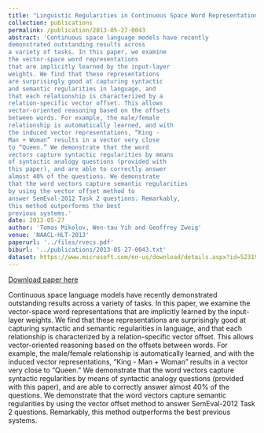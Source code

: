 ```yaml
---
title: "Linguistic Regularities in Continuous Space Word Representations"
collection: publications
permalink: /publication/2013-05-27-0043
abstract: 'Continuous space language models have recently
demonstrated outstanding results across
a variety of tasks. In this paper, we examine
the vector-space word representations
that are implicitly learned by the input-layer
weights. We find that these representations
are surprisingly good at capturing syntactic
and semantic regularities in language, and
that each relationship is characterized by a
relation-specific vector offset. This allows
vector-oriented reasoning based on the offsets
between words. For example, the male/female
relationship is automatically learned, and with
the induced vector representations, “King -
Man + Woman” results in a vector very close
to “Queen.” We demonstrate that the word
vectors capture syntactic regularities by means
of syntactic analogy questions (provided with
this paper), and are able to correctly answer
almost 40% of the questions. We demonstrate
that the word vectors capture semantic regularities
by using the vector offset method to
answer SemEval-2012 Task 2 questions. Remarkably,
this method outperforms the best
previous systems.'
date: 2013-05-27
author: 'Tomas Mikolov, Wen-tau Yih and Geoffrey Zweig'
venue: 'NAACL-HLT-2013'
paperurl: '../files/rvecs.pdf'
biburl: '../publications/2013-05-27-0043.txt'
dataset: https://www.microsoft.com/en-us/download/details.aspx?id=52319
---
```


<a href='../files/rvecs.pdf'>Download paper here</a>

Continuous space language models have recently
demonstrated outstanding results across
a variety of tasks. In this paper, we examine
the vector-space word representations
that are implicitly learned by the input-layer
weights. We find that these representations
are surprisingly good at capturing syntactic
and semantic regularities in language, and
that each relationship is characterized by a
relation-specific vector offset. This allows
vector-oriented reasoning based on the offsets
between words. For example, the male/female
relationship is automatically learned, and with
the induced vector representations, “King -
Man + Woman” results in a vector very close
to “Queen.” We demonstrate that the word
vectors capture syntactic regularities by means
of syntactic analogy questions (provided with
this paper), and are able to correctly answer
almost 40% of the questions. We demonstrate
that the word vectors capture semantic regularities
by using the vector offset method to
answer SemEval-2012 Task 2 questions. Remarkably,
this method outperforms the best
previous systems.
